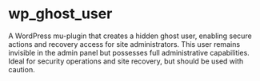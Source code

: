 # wp_ghost_user
A WordPress mu-plugin that creates a hidden ghost user, enabling secure actions and recovery access for site administrators. This user remains invisible in the admin panel but possesses full administrative capabilities. Ideal for security operations and site recovery, but should be used with caution.
